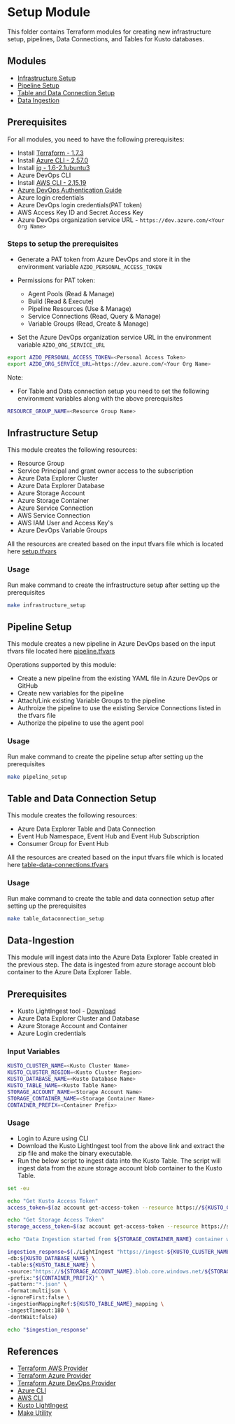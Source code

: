 # Setup Module

This folder contains Terraform modules for creating new infrastructure setup, pipelines, Data Connections, and Tables for Kusto databases.

## Modules
- [Infrastructure Setup](./infrastructure/main.tf)
- [Pipeline Setup](./pipeline/main.tf)
- [Table and Data Connection Setup](./table-data-connections)
- [Data Ingestion](#Data-Ingestion)

## Prerequisites
For all modules, you need to have the following prerequisites:
- Install [Terraform - 1.7.3](https://developer.hashicorp.com/terraform/tutorials/azure-get-started/install-cli)
- Install [Azure CLI - 2.57.0](https://learn.microsoft.com/en-us/cli/azure/install-azure-cli-linux?pivots=apt)
- Install [jq - 1.6-2.1ubuntu3](https://stedolan.github.io/jq/download/)
- Azure DevOps CLI
- Install [AWS CLI - 2.15.19](https://docs.aws.amazon.com/cli/latest/userguide/install-cliv2-linux.html)
- [Azure DevOps Authentication Guide](https://registry.terraform.io/providers/microsoft/azuredevops/latest/docs/guides/authenticating_using_the_personal_access_token)
- Azure login credentials
- Azure DevOps login credentials(PAT token)
- AWS Access Key ID and Secret Access Key
- Azure DevOps organization service URL - `https://dev.azure.com/<Your Org Name>`

### Steps to setup the prerequisites
- Generate a PAT token from Azure DevOps and store it in the environment variable `AZDO_PERSONAL_ACCESS_TOKEN`
- Permissions for PAT token:
  - Agent Pools (Read & Manage)
  - Build (Read & Execute)
  - Pipeline Resources (Use & Manage)
  - Service Connections (Read, Query & Manage)
  - Variable Groups (Read, Create & Manage)

- Set the Azure DevOps organization service URL in the environment variable `AZDO_ORG_SERVICE_URL`
```bash
export AZDO_PERSONAL_ACCESS_TOKEN=<Personal Access Token>
export AZDO_ORG_SERVICE_URL=https://dev.azure.com/<Your Org Name>
```
Note:
- For Table and Data connection setup you need to set the following environment variables along with the above prerequisites
```bash
RESOURCE_GROUP_NAME=<Resource Group Name>
```

## Infrastructure Setup
This module creates the following resources:
- Resource Group
- Service Principal and grant owner access to the subscription
- Azure Data Explorer Cluster
- Azure Data Explorer Database
- Azure Storage Account
- Azure Storage Container
- Azure Service Connection
- AWS Service Connection
- AWS IAM User and Access Key's
- Azure DevOps Variable Groups

All the resources are created based on the input tfvars file which is located here [setup.tfvars](./infrastructure/setup.tfvars)

### Usage
Run make command to create the infrastructure setup after setting up the prerequisites
```bash
make infrastructure_setup
```

## Pipeline Setup
This module creates a new pipeline in Azure DevOps based on the input tfvars file located here [pipeline.tfvars](./pipeline/pipeline.tfvars)

Operations supported by this module:
- Create a new pipeline from the existing YAML file in Azure DevOps or GitHub
- Create new variables for the pipeline
- Attach/Link existing Variable Groups to the pipeline
- Authroize the pipeline to use the existing Service Connections listed in the tfvars file
- Authorize the pipeline to use the agent pool

### Usage
Run make command to create the pipeline setup after setting up the prerequisites
```bash
make pipeline_setup
```

## Table and Data Connection Setup
This module creates the following resources:
- Azure Data Explorer Table and Data Connection
- Event Hub Namespace, Event Hub  and Event Hub Subscription
- Consumer Group for Event Hub

All the resources are created based on the input tfvars file which is located here [table-data-connections.tfvars](./table-data-connections/table-data-connections.tfvars)

### Usage
Run make command to create the table and data connection setup after setting up the prerequisites
```bash
make table_dataconnection_setup
```

## Data-Ingestion
This module will ingest data into the Azure Data Explorer Table created in the previous step. The data is ingested from azure storage account blob container to the Azure Data Explorer Table.

## Prerequisites
- Kusto LightIngest tool - [Download](https://github.com/Azure/Kusto-Lightingest/releases/tag/12.1.2)
- Azure Data Explorer Cluster and Database
- Azure Storage Account and Container
- Azure Login credentials

### Input Variables
```bash
KUSTO_CLUSTER_NAME=<Kusto Cluster Name>
KUSTO_CLUSTER_REGION=<Kusto Cluster Region>
KUSTO_DATABASE_NAME=<Kusto Database Name>
KUSTO_TABLE_NAME=<Kusto Table Name>
STORAGE_ACCOUNT_NAME=<Storage Account Name>
STORAGE_CONTAINER_NAME=<Storage Container Name>
CONTAINER_PREFIX=<Container Prefix>
```
### Usage
- Login to Azure using CLI
- Download the Kusto LightIngest tool from the above link and extract the zip file and make the binary executable.
- Run the below script to ingest data into the Kusto Table. The script will ingest data from the azure storage account blob container to the Kusto Table.
```bash
set -eu

echo "Get Kusto Access Token"
access_token=$(az account get-access-token --resource https://${KUSTO_CLUSTER_NAME}.${KUSTO_CLUSTER_REGION}.kusto.windows.net --query 'accessToken' -o tsv)

echo "Get Storage Access Token"
storage_access_token=$(az account get-access-token --resource https://storage.azure.com --query accessToken -o tsv)

echo "Data Ingestion started from ${STORAGE_CONTAINER_NAME} container with ${CONTAINER_PREFIX} container prefix into ${KUSTO_TABLE_NAME} kusto table in ${KUSTO_DATABASE_NAME} database."

ingestion_response=$(./LightIngest "https://ingest-${KUSTO_CLUSTER_NAME}.${KUSTO_CLUSTER_REGION}.kusto.windows.net;Fed=True;AppToken=${access_token}" \
-db:${KUSTO_DATABASE_NAME} \
-table:${KUSTO_TABLE_NAME} \
-source:"https://${STORAGE_ACCOUNT_NAME}.blob.core.windows.net/${STORAGE_CONTAINER_NAME};token=${storage_access_token}" \
-prefix:"${CONTAINER_PREFIX}" \
-pattern:"*.json" \
-format:multijson \
-ignoreFirst:false \
-ingestionMappingRef:${KUSTO_TABLE_NAME}_mapping \
-ingestTimeout:180 \
-dontWait:false)

echo "$ingestion_response"
```

## References

* [Terraform AWS Provider](https://www.terraform.io/docs/providers/aws/index.html)
* [Terraform Azure Provider](https://www.terraform.io/docs/providers/azurerm/index.html)
* [Terraform Azure DevOps Provider](https://registry.terraform.io/providers/microsoft/azuredevops/latest/docs)
* [Azure CLI](https://docs.microsoft.com/en-us/cli/azure/install-azure-cli)
* [AWS CLI](https://docs.aws.amazon.com/cli/latest/)
* [Kusto LightIngest](https://learn.microsoft.com/en-us/azure/data-explorer/lightingest)
* [Make Utility](https://www.gnu.org/software/make/manual/make.html)
